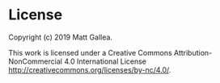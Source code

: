 # License

Copyright (c) 2019 Matt Gallea.

This work is licensed under a Creative Commons Attribution-NonCommercial 4.0 International License <http://creativecommons.org/licenses/by-nc/4.0/>.
